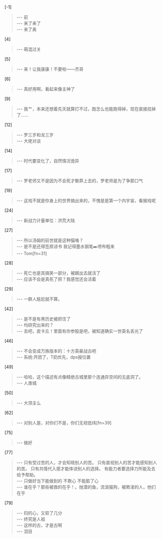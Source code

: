
[-1] 
>--- 前<br>
>--- 来了来了<br>
>--- 来了奥<br>

[4] 
>--- 萌混过关<br>

[5] 
>--- 来！让我康康！不要啦——杰哥<br>

[6] 
>--- 真好用啊，看起来像主神了<br>

[9] 
>--- 我艹，本来还想着先天就算打不过，跑怎么也能跑得掉，现在直接挂掉了……<br>

[12] 
>--- 罗三岁和龙三岁<br>
>--- 大佬对谈<br>

[14] 
>--- 时代要变化了，自然情况诡异<br>

[17] 
>--- 罗老师又不是因为不会死才敢莽上去的，罗老师是为了争那口气<br>

[19] 
>--- 这戏不就是你身上的世界搞出来的，不愧是是第一个内宇宙，看猴戏呢<br>

[24] 
>--- 新战力计量单位：洪荒大陆<br>

[27] 
>--- 所以汤姆的前世就是这种猫咯？<br>
>--- 是不是还得签原谅书 我记得墨水钢笔✒️喷布粗来<br>
>--- Tom[fn=31]<br>

[28] 
>--- 死亡也是其搞笑一部分，被踢出去就活了<br>
>--- 应该不会是真死了把？我感觉还会活着<br>

[29] 
>--- 一群人尴尬就不算。<br>

[42] 
>--- 是不是有黑历史被抓住了<br>
>--- 均研究出来的？<br>
>--- 去吧，皮卡丘！里面有你参股是吧，被知道确实一世英名丢光了<br>

[46] 
>--- 不会变成万族版本的：十方英豪战古吧<br>
>--- 系统:开团了，T奶优先，dps报位置<br>

[49] 
>--- 哈哈，这个描述有点像精绝古城里那个连通异空间的无底洞了。<br>
>--- 人类城<br>

[50] 
>--- 大领主么<br>

[62] 
>--- 对别人是，对你们不是，你们无视低纬[fn=39]<br>

[75] 
>--- 做好<br>

[77] 
>--- 只有受过苦的人，才会知晓别人的苦。
只有直视别人的苦才能感知别人的苦。
只有共情代入感才能体谅别人的选择。
有能力者要选择力所能及去给予帮助。<br>
>--- 只做好当下能做到的 不欺心 不能脏了心<br>
>--- 谁在乎？那些被救的在乎！。抛潜的鱼，流浪猫狗，被欺凌的人，他们在乎<br>

[79] 
>--- 钧的心，又软了几分<br>
>--- 终究是人祖<br>
>--- 这样的古，才是古啊<br>
>--- 泪目<br>
